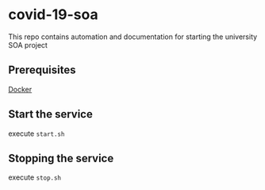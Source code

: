 # covid-19-soa
This repo contains automation and documentation for starting the university SOA project

## Prerequisites
[Docker](https://www.docker.com/)

## Start the service
execute `start.sh`

## Stopping the service
execute `stop.sh`
